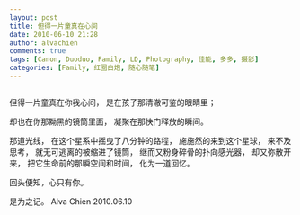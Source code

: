 ```yaml
---
layout: post
title: 但得一片童真在心间
date: 2010-06-10 21:28
author: alvachien
comments: true
tags: [Canon, Duoduo, Family, LD, Photography, 佳能, 多多, 摄影]
categories: [Family, 红圈白炮, 随心随笔]
---
```

<img src="http://farm2.static.flickr.com/1297/4682223087_bf88bc3f0f_b.jpg" alt="" />

但得一片童真在你我心间，
是在孩子那清澈可鉴的眼睛里；

却也在你那黝黑的镜筒里面，
凝聚在那快门释放的瞬间。

那道光线，
在这个星系中摇曳了八分钟的路程，
施施然的来到这个星球，
来不及思考，
就无可逃离的被缩进了镜筒，
继而又粉身碎骨的扑向感光器，
却又弥散开来，
把它生命前的那瞬空间和时间，
化为一道回忆。
<img src="http://farm5.static.flickr.com/4070/4682853574_4c053051b7_b.jpg" alt="" />

回头便知，心只有你。

是为之记。
Alva Chien
2010.06.10
